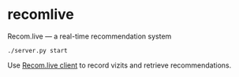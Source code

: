 # recomlive
Recom.live — a real-time recommendation system

```
./server.py start
```

Use [Recom.live client](https://github.com/grinya007/recomlive-client) to record vizits and retrieve recommendations.
